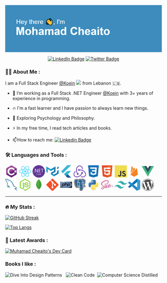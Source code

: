 <div id="header" align="center">
  <img src="/header.png"/>
</div>

<div id="badges" align="center" style="margin-top:10px;">
  <a href="https://www.linkedin.com/in/mohamad-cheaito-3718ab115" target="_blank">
  <img src="https://img.shields.io/badge/LinkedIn-blue?style=for-the-badge&logo=linkedin&logoColor=white" alt="LinkedIn Badge"/></a>
  <a href="https://twitter.com/mohamadch92">
  <img src="https://img.shields.io/badge/Twitter-blue?style=for-the-badge&logo=twitter&logoColor=white" alt="Twitter Badge"/></a>
</div>

### 👨‍💻 About Me :

I am a Full Stack Engineer <a href="https://www.koein.com/">@Koein</a> <img src="https://media.giphy.com/media/WUlplcMpOCEmTGBtBW/giphy.gif" width="30"> from Lebanon 🇱🇧.

- :telescope: I’m working as a Full Stack .NET Engineer  <a href="https://www.koein.com/">@Koein</a> with 3+ years of experience in programming.

- :fire: I'm a fast learner and I have passion to always learn new things.

- :seedling: Exploring Psychology and Philosophy.

- :zap: In my free time, I read tech articles and books.

- :mailbox:How to reach me: [![Linkedin Badge](https://img.shields.io/badge/-Gmail-white?style=flat&logo=Gmail&logoColor=red)](mailto:cheaitomuhamad.92@gmail.com)

### :hammer_and_wrench: Languages and Tools :
<div>
  <img src="https://github.com/devicons/devicon/blob/master/icons/csharp/csharp-original.svg" title="Csharp" alt="Csharp" width="40" height="40"/>
  <img src="https://github.com/devicons/devicon/blob/master/icons/react/react-original.svg" title="React" alt="React" width="40" height="40"/>
  <img src="https://github.com/devicons/devicon/blob/master/icons/dotnetcore/dotnetcore-original.svg" title="DotnetCore" alt="DotnetCore" width="40" height="40"/>
  <img src="https://github.com/devicons/devicon/blob/master/icons/materialui/materialui-original.svg" title="Material UI" alt="Material UI" width="40" height="40"/>
  <img src="https://github.com/devicons/devicon/blob/master/icons/flutter/flutter-original.svg" title="Flutter" alt="Flutter" width="40" height="40"/>
  <img src="https://github.com/devicons/devicon/blob/master/icons/redux/redux-original.svg" title="Redux" alt="Redux " width="40" height="40"/>
  <img src="https://github.com/devicons/devicon/blob/master/icons/css3/css3-plain.svg"  title="CSS3" alt="CSS" width="40" height="40"/>
  <img src="https://github.com/devicons/devicon/blob/master/icons/html5/html5-original.svg" title="HTML5" alt="HTML" width="40" height="40"/>
  <img src="https://github.com/devicons/devicon/blob/master/icons/javascript/javascript-original.svg" title="JavaScript" alt="JavaScript" width="40" height="40"/>
  <img src="https://github.com/devicons/devicon/blob/master/icons/firebase/firebase-plain.svg" title="Firebase" alt="Firebase" width="40" height="40"/>
  <img src="https://github.com/devicons/devicon/blob/master/icons/vuejs/vuejs-original.svg" title="Vue"  alt="Vue" width="40" height="40"/>
  <img src="https://github.com/devicons/devicon/blob/master/icons/mysql/mysql-original.svg" title="MySQL"  alt="MySQL" width="40" height="40"/>
  <img src="https://github.com/devicons/devicon/blob/master/icons/nodejs/nodejs-original.svg" title="NodeJS" alt="NodeJS" width="40" height="40"/>
  <img src="https://github.com/devicons/devicon/blob/master/icons/mongodb/mongodb-original.svg" title="MongoDB" alt="MongoDB" width="40" height="40"/>
  <img src="https://github.com/devicons/devicon/blob/master/icons/git/git-original.svg" title="Git" alt="Git" width="40" height="40"/>
  <img src="https://github.com/devicons/devicon/blob/master/icons/php/php-original.svg" title="PHP" alt="PHP" width="40" height="40"/>
  <img src="https://github.com/devicons/devicon/blob/master/icons/postgresql/postgresql-original.svg" title="postgres" alt="postgres" width="40" height="40"/>
  <img src="https://github.com/devicons/devicon/blob/master/icons/python/python-original.svg" title="Python" alt="Python" width="40" height="40"/> 
  <img src="https://github.com/devicons/devicon/blob/master/icons/sass/sass-original.svg" title="SASS" alt="SASS" width="40" height="40"/>
  <img src="https://github.com/devicons/devicon/blob/master/icons/tailwindcss/tailwindcss-plain.svg" title="TailwindCSS" alt="TailwindCSS" width="40" height="40"/>
  <img src="https://github.com/devicons/devicon/blob/master/icons/vscode/vscode-original.svg" title="Vscode" alt="Vscode" width="40" height="40"/>
  <img src="https://github.com/devicons/devicon/blob/master/icons/wordpress/wordpress-plain.svg" title="Wordpress" alt="Wordpress" width="40" height="40"/>
</div>

---
### :fire: My Stats :
[![GitHub Streak](http://github-readme-streak-stats.herokuapp.com?user=muhamadcheaito&theme=dark&background=000000)](https://git.io/streak-stats)

[![Top Langs](https://github-readme-stats.vercel.app/api/top-langs/?username=muhamadcheaito&layout=compact&theme=vision-friendly-dark)](https://github.com/anuraghazra/github-readme-stats)

### 🥇 Latest Awards :
<a href="https://app.daily.dev/muhamadcheaito"><img src="https://api.daily.dev/devcards/bb0b0d7a387748e093b3c79c82442654.png?r=8gi" width="300" alt="Muhamad Cheaito's Dev Card"/></a>

### Books I like :
<div>
  <img src="https://i.gr-assets.com/images/S/compressed.photo.goodreads.com/books/1543945452l/43125355._SY475_.jpg" title="Dive Into Design Patterns" alt="Dive Into Design Patterns" height="" width="200px" height="290px"/> &nbsp;
  <img src="https://images-na.ssl-images-amazon.com/images/I/41xShlnTZTL._SX218_BO1,204,203,200_QL40_FMwebp_.jpg" title="Clean Code" alt="Clean Code"/>&nbsp;
  <img src="https://m.media-amazon.com/images/P/0997316004.01._SCLZZZZZZZ_SX500_.jpg" title="Computer Science Distilled" alt="Computer Science Distilled" width="200px" height="290px"/>
</div>
